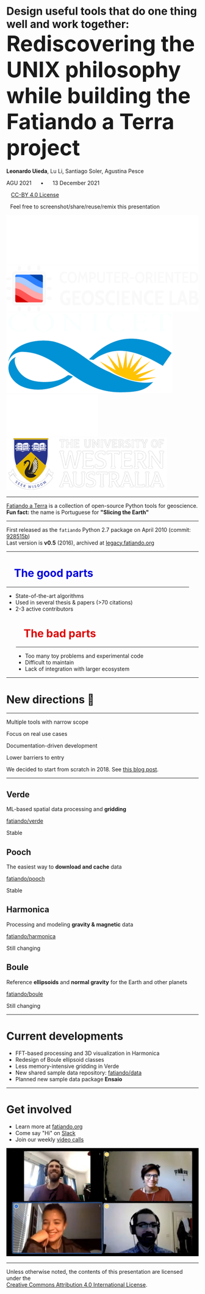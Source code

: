 <!--
This file defines the contents of each slide.
The reveal.js configuration can be found in index.html
-->

<!-- .slide: class="slide-title" data-background-color="#060629" data-background-size="contain" -->

<!-- Place the content at the bottom of the slide -->
<div class="r-stretch">
</div>

<!-- Main title page -->
<div class="lefted">

<h1 id="talk-title">
Design useful tools that do one thing well and work together:
<br>
<span style="font-size: 3.5rem;">
Rediscovering the UNIX philosophy while building the Fatiando a Terra project
</span>
</h1>

<p id="talk-authors">
<strong>Leonardo Uieda</strong>,
Lu Li,
Santiago Soler,
Agustina Pesce
</p>

<!-- Place location and date side-by-side with affiliation logos -->
<div class="container talk-info">
<div class="col-large">

AGU 2021
<span style="margin: 0 20px">•</span>
13 December 2021

<!-- Permission to reuse and CC-BY license logo -->
<p><a href="https://creativecommons.org/licenses/by/4.0/">
<i class="fab fa-creative-commons"></i><i class="fab fa-creative-commons-by" style="margin: 0 10px 0 2px"></i>
CC-BY 4.0 License
</a></p>

<i class="fa fa-camera" style="margin: 0 10px 0 0"></i>
Feel free to screenshot/share/reuse/remix this presentation

</div>
<div class="col-small">

<!-- Add logos here. Need these wrappers to align them to the bottom right -->
<div class="talk-logos-container">
<div class="talk-logos">
    <img src="assets/university-of-liverpool-white.png">
    <img src="assets/compgeolab-banner-light.svg">
    <img src="assets/conicet.png">
    <img src="assets/universidad-nacional-de-san-juan.png">
    <img src="assets/uwacrest-white.svg">
</div>
</div>

</div>
</div>

</div>

---

<!-- .slide: data-background-image="assets/fatiando-a-terra-front-page.svg" data-background-size="contain" data-background-repeat="no-repeat" data-background-color="#000000" -->

<div class="r-stretch bottom-right">

[Fatiando a Terra](https://www.fatiando.org)
is a collection of open-source Python tools for geoscience.
**Fun fact:** the name is Portuguese for **"Slicing the Earth"**

</div>

---

<!-- .slide: data-background-image="assets/fatiando-first-commit.svg" data-background-size="contain" data-background-repeat="no-repeat" data-background-color="#000000" -->

<div class="r-stretch bottom-right">

First released as the `fatiando` Python 2.7 package on April 2010
(commit: [928515b](https://github.com/fatiando/fatiando/commit/928515b0fcfdccecbc4f661ed2469390ef43ec1d))
<br>
Last version is **v0.5** (2016), archived at [legacy.fatiando.org](https://legacy.fatiando.org)

</div>

---

<div class="container">
<div class="col" style="padding-right: 5%">

<h1 style="color: #0000dd;">
<i class="far fa-thumbs-up" style="margin-right: 20px;"></i>
The good parts
</h1>

<hr>

<ul class="fa-ul">

<li>
<span class="fa-li"> <i class="fa fa-lightbulb fa-fw"></i> </span>
State-of-the-art algorithms
</li>

<li>
<span class="fa-li"> <i class="fa fa-file-alt fa-fw"></i> </span>
Used in several thesis & papers (>70 citations)
</li>

<li>
<span class="fa-li"> <i class="fa fa-users fa-fw"></i> </span>
2-3 active contributors
</li>

</ul>

</div>
<div class="col fragment" style="padding-left: 5%">

<h1 style="color: #dd0000;">
<i class="far fa-thumbs-down" style="margin-right: 20px;"></i>
The bad parts
</h1>

<hr>

<ul class="fa-ul">

<li>
<span class="fa-li"> <i class="fa fa-gamepad fa-fw"></i> </span>
Too many toy problems and experimental code
</li>

<li>
<span class="fa-li"> <i class="fa fa-tools fa-fw"></i> </span>
Difficult to maintain
</li>

<li>
<span class="fa-li"> <i class="fa fa-leaf fa-fw"></i> </span>
Lack of integration with larger ecosystem
</li>

</ul>
</div>

---

# New directions 🚀

<hr>

<div class="huge">

Multiple tools with narrow scope

Focus on real use cases

Documentation-driven development

Lower barriers to entry

</div>

<div class="r-stretch bottom-right">

We decided to start from scratch in 2018.
See [this blog post](https://www.leouieda.com/blog/future-of-fatiando.html).

</div>

---

<div class="container small">
<div class="col">

## Verde

ML-based spatial data processing and **gridding**

<i class="fab fa-github" title="GitHub repository"></i>
<a href="https://github.com/fatiando/verde">fatiando/verde</a>

<i class="fa fa-check" style="color: green" title="Project status"></i>
Stable

</div>
<div class="col fragment">

## Pooch

The easiest way to **download and cache** data

<i class="fab fa-github" title="GitHub repository"></i>
<a href="https://github.com/fatiando/pooch">fatiando/pooch</a>

<i class="fa fa-check" style="color: green" title="Project status"></i>
Stable


</div>
</div>
<div class="container small">
<div class="col fragment">

## Harmonica

Processing and modeling <b>gravity & magnetic</b> data

<i class="fab fa-github" title="GitHub repository"></i>
<a href="https://github.com/fatiando/harmonica">fatiando/harmonica</a>

<i class="fa fa-sync-alt" style="color: orange" title="Project status"></i>
Still changing

</div>
<div class="col fragment">

## Boule

Reference <b>ellipsoids</b> and <b>normal gravity</b> for the Earth and other planets

<i class="fab fa-github" title="GitHub repository"></i>
<a href="https://github.com/fatiando/boule">fatiando/boule</a>

<i class="fa fa-sync-alt" style="color: orange" title="Project status"></i>
Still changing

</div>
</div>

---

# Current developments

* FFT-based processing and 3D visualization in Harmonica
* Redesign of Boule ellipsoid classes
* Less memory-intensive gridding in Verde
* New shared sample data repository: [fatiando/data](https://github.com/fatiando/data)
* Planned new sample data package **Ensaio**

---

<div class="centered">

<div>

# Get involved

<div class="container">
<div class="col">

<ul class="fa-ul">

<li>
<span class="fa-li"><i class="fa fa-home"></i></span>
Learn more at <a href="https://www.fatiando.org">fatiando.org</a>
</li>

<li>
<span class="fa-li"><i class="fab fa-slack"></i></span>
Come say "Hi" on <a href="https://www.fatiando.org/contact">Slack</a>
</li>

<li>
<span class="fa-li"><i class="fa fa-microphone-alt"></i></span>
Join our weekly
<a href="https://github.com/fatiando/community">video calls</a>
</li>

</ul>

</div>
<div class="col">
<img src="assets/fatiando-community-call.jpg">
</div>
</div>

</div>
</div>

---

<!-- .slide: class="slide-license" -->

<div class="centered">
<div>

<p class="license-icons">
<i class="fab fa-creative-commons"></i><i class="fab fa-creative-commons-by"></i>
</p>

Unless otherwise noted,
the contents of this presentation are
licensed under the
<br>
[Creative Commons Attribution 4.0 International License](https://creativecommons.org/licenses/by/4.0/).

</div>
</div>
